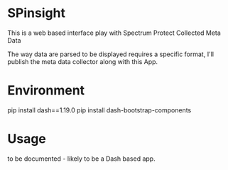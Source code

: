 # SPinsight
This is a web based interface play with Spectrum Protect Collected Meta Data 

The way data are parsed to be displayed requires a specific format, I'll publish the meta data collector along with this App.


# Environment 
pip install dash==1.19.0
pip install dash-bootstrap-components


# Usage 
to be documented - likely to be a Dash based app.
